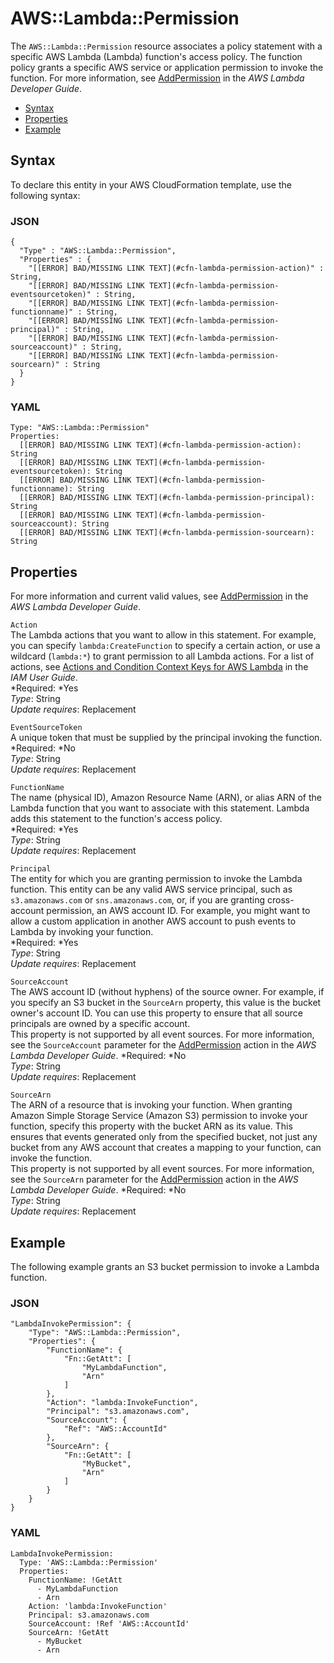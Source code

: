 # AWS::Lambda::Permission<a name="aws-resource-lambda-permission"></a>

The `AWS::Lambda::Permission` resource associates a policy statement with a specific AWS Lambda \(Lambda\) function's access policy\. The function policy grants a specific AWS service or application permission to invoke the function\. For more information, see [AddPermission](http://docs.aws.amazon.com/lambda/latest/dg/API_AddPermission.html) in the *AWS Lambda Developer Guide*\.


+ [Syntax](#aws-resource-lambda-permission-syntax)
+ [Properties](#w3ab2c21c10d810b9)
+ [Example](#w3ab2c21c10d810c11)

## Syntax<a name="aws-resource-lambda-permission-syntax"></a>

To declare this entity in your AWS CloudFormation template, use the following syntax:

### JSON<a name="aws-resource-lambda-permission-syntax.json"></a>

```
{
  "Type" : "AWS::Lambda::Permission",
  "Properties" : {
    "[[ERROR] BAD/MISSING LINK TEXT](#cfn-lambda-permission-action)" : String,
    "[[ERROR] BAD/MISSING LINK TEXT](#cfn-lambda-permission-eventsourcetoken)" : String,
    "[[ERROR] BAD/MISSING LINK TEXT](#cfn-lambda-permission-functionname)" : String,
    "[[ERROR] BAD/MISSING LINK TEXT](#cfn-lambda-permission-principal)" : String,
    "[[ERROR] BAD/MISSING LINK TEXT](#cfn-lambda-permission-sourceaccount)" : String,
    "[[ERROR] BAD/MISSING LINK TEXT](#cfn-lambda-permission-sourcearn)" : String
  }
}
```

### YAML<a name="aws-resource-lambda-permission-syntax.yaml"></a>

```
Type: "AWS::Lambda::Permission"
Properties: 
  [[ERROR] BAD/MISSING LINK TEXT](#cfn-lambda-permission-action): String
  [[ERROR] BAD/MISSING LINK TEXT](#cfn-lambda-permission-eventsourcetoken): String
  [[ERROR] BAD/MISSING LINK TEXT](#cfn-lambda-permission-functionname): String
  [[ERROR] BAD/MISSING LINK TEXT](#cfn-lambda-permission-principal): String
  [[ERROR] BAD/MISSING LINK TEXT](#cfn-lambda-permission-sourceaccount): String
  [[ERROR] BAD/MISSING LINK TEXT](#cfn-lambda-permission-sourcearn): String
```

## Properties<a name="w3ab2c21c10d810b9"></a>

For more information and current valid values, see [AddPermission](http://docs.aws.amazon.com/lambda/latest/dg/API_AddPermission.html) in the *AWS Lambda Developer Guide*\.

`Action`  
The Lambda actions that you want to allow in this statement\. For example, you can specify `lambda:CreateFunction` to specify a certain action, or use a wildcard \(`lambda:*`\) to grant permission to all Lambda actions\. For a list of actions, see [Actions and Condition Context Keys for AWS Lambda](http://docs.aws.amazon.com/IAM/latest/UserGuide/list_lambda.html) in the *IAM User Guide*\.  
*Required: *Yes  
*Type*: String  
*Update requires*: Replacement

`EventSourceToken`  
A unique token that must be supplied by the principal invoking the function\.  
*Required: *No  
*Type*: String  
*Update requires*: Replacement

`FunctionName`  
The name \(physical ID\), Amazon Resource Name \(ARN\), or alias ARN of the Lambda function that you want to associate with this statement\. Lambda adds this statement to the function's access policy\.  
*Required: *Yes  
*Type*: String  
*Update requires*: Replacement

`Principal`  
The entity for which you are granting permission to invoke the Lambda function\. This entity can be any valid AWS service principal, such as `s3.amazonaws.com` or `sns.amazonaws.com`, or, if you are granting cross\-account permission, an AWS account ID\. For example, you might want to allow a custom application in another AWS account to push events to Lambda by invoking your function\.  
*Required: *Yes  
*Type*: String  
*Update requires*: Replacement

`SourceAccount`  
The AWS account ID \(without hyphens\) of the source owner\. For example, if you specify an S3 bucket in the `SourceArn` property, this value is the bucket owner's account ID\. You can use this property to ensure that all source principals are owned by a specific account\.  
This property is not supported by all event sources\. For more information, see the `SourceAccount` parameter for the [AddPermission](http://docs.aws.amazon.com/lambda/latest/dg/API_AddPermission.html) action in the *AWS Lambda Developer Guide*\.
*Required: *No  
*Type*: String  
*Update requires*: Replacement

`SourceArn`  
The ARN of a resource that is invoking your function\. When granting Amazon Simple Storage Service \(Amazon S3\) permission to invoke your function, specify this property with the bucket ARN as its value\. This ensures that events generated only from the specified bucket, not just any bucket from any AWS account that creates a mapping to your function, can invoke the function\.  
This property is not supported by all event sources\. For more information, see the `SourceArn` parameter for the [AddPermission](http://docs.aws.amazon.com/lambda/latest/dg/API_AddPermission.html) action in the *AWS Lambda Developer Guide*\.
*Required: *No  
*Type*: String  
*Update requires*: Replacement

## Example<a name="w3ab2c21c10d810c11"></a>

The following example grants an S3 bucket permission to invoke a Lambda function\.

### JSON<a name="aws-resource-lambda-permission-example.json"></a>

```
"LambdaInvokePermission": {
	"Type": "AWS::Lambda::Permission",
	"Properties": {
		"FunctionName": {
			"Fn::GetAtt": [
				"MyLambdaFunction",
				"Arn"
			]
		},
		"Action": "lambda:InvokeFunction",
		"Principal": "s3.amazonaws.com",
		"SourceAccount": {
			"Ref": "AWS::AccountId"
		},
		"SourceArn": {
			"Fn::GetAtt": [
				"MyBucket",
				"Arn"
			]
		}
	}
}
```

### YAML<a name="aws-resource-lambda-permission-example.yaml"></a>

```
LambdaInvokePermission:
  Type: 'AWS::Lambda::Permission'
  Properties:
    FunctionName: !GetAtt 
      - MyLambdaFunction
      - Arn
    Action: 'lambda:InvokeFunction'
    Principal: s3.amazonaws.com
    SourceAccount: !Ref 'AWS::AccountId'
    SourceArn: !GetAtt 
      - MyBucket
      - Arn
```